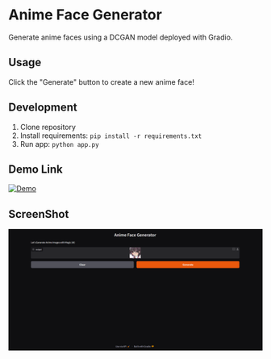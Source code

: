 # Anime Face Generator

Generate anime faces using a DCGAN model deployed with Gradio.

## Usage
Click the "Generate" button to create a new anime face!

## Development
1. Clone repository
2. Install requirements: `pip install -r requirements.txt`  
3. Run app: `python app.py`

## Demo Link
<a href="https://huggingface.co/spaces/Mahad871/Anime-Face-Generation" target="_blank">
    <img src="https://img.shields.io/badge/-Try%20Now-pink" alt="Demo">
</a>

## ScreenShot
![A ScreenShot of Image Generator Web APP](image.png)
